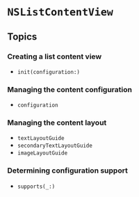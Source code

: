 # ``NSListContentView``

## Topics

### Creating a list content view

- ``init(configuration:)``

### Managing the content configuration

- ``configuration``

### Managing the content layout

- ``textLayoutGuide``
- ``secondaryTextLayoutGuide``
- ``imageLayoutGuide``

### Determining configuration support

- ``supports(_:)``
